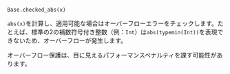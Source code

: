 ```
Base.checked_abs(x)
```

`abs(x)`を計算し、適用可能な場合はオーバーフローエラーをチェックします。たとえば、標準の2の補数符号付き整数（例：`Int`）は`abs(typemin(Int))`を表現できないため、オーバーフローが発生します。

オーバーフロー保護は、目に見えるパフォーマンスペナルティを課す可能性があります。
